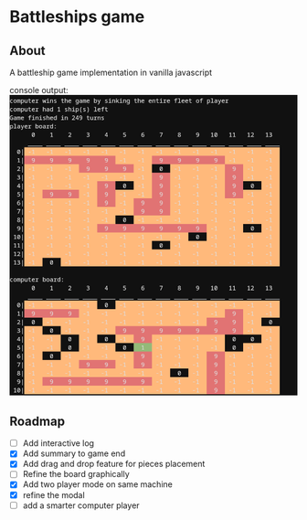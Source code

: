 # Battleships game

## About

A battleship game implementation in vanilla javascript

console output:
![battleship cli](./battleship-cli.png "battleship cli")


## Roadmap

- [ ] Add interactive log 
- [x] Add summary to game end
- [x] Add drag and drop feature for pieces placement
- [ ] Refine the board graphically
- [x] Add two player mode on same machine
- [x] refine the modal
- [ ] add a smarter computer player
